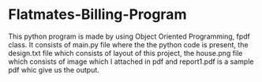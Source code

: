 # Flatmates-Billing-Program
This python program is made by using Object Oriented Programming, fpdf class.
It consists of main.py file where the the python code is present,
the design.txt file which consists of layout of this project,
the house.png file which consists of image which I attached in pdf and
report1.pdf is a sample pdf whic give us the output.


